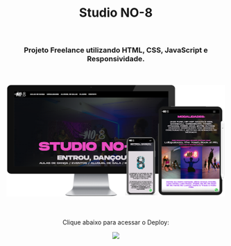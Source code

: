 <h1 align="center">
  Studio NO-8</h1>
<br>
<h3 align="center">Projeto Freelance utilizando HTML, CSS, JavaScript e Responsividade.</h3>
<br>
<br>

<div align="center">
  <img width="800px" src="https://github.com/feliperyo/studio-no-8/blob/master/assets/mockup.png?raw=true"/>
</div>
<br>
<div align="center">
  <br>
  <p>Clique abaixo para acessar o Deploy:</p>
<a href="https://studio-no-8.netlify.app/" target="_blank"><img src="https://img.shields.io/website-up-down-green-red/http/cv.lbesson.qc.to.svg"></a>
</div>
